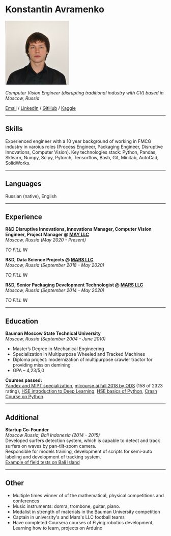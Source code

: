 # Konstantin Avramenko
<img src="user_pic.jpeg" alt="drawing" width="200"/>

_Computer Vision Engineer (disrupting traditional industry with CV) based in Moscow, Russia_ <br>

[Email](mailto:kuavramenko@gmail.com) / [LinkedIn](https://www.linkedin.com/in/konstantin-avramenko-24842472/) / [GitHub](https://github.com/CausticEngineer/) /
[Kaggle](https://www.kaggle.com/caustic)

___
## Skills
Experienced engineer with a 10 year background of working in FMCG industry in varoius roles (Process Engineer, Packaging Engineer, 
Disruptive Innovations, Computer Vision).
Key technologies stack: Python, Pandas, Sklearn, Numpy, Scipy, Pytorch, Tensorflow, Bash, Git, Minitab, AutoCad, SolidWorks. <br>

___
## Languages

Russian (native), English <br>

___
## Experience

**R&D Disruptive Innovations, Innovations Manager, Computer Vision Engineer, Project Manager @ [MAY LLC](https://www.themay.com/en/)** <br>
_Moscow, Russia (May 2020 - Present)_ <br>

_TO FILL IN_ <br>

**R&D, Data Science Projects @ [MARS LLC](https://www.mars.com/)** <br>
_Moscow, Russia (September 2018 - May 2020)_ <br>

_TO FILL IN_ <br>

**R&D, Senior Packaging Development Technologist @ [MARS LLC](https://www.mars.com/)** <br>
_Moscow, Russia (September 2014 - May 2020)_ <br>

_TO FILL IN_ <br>

___
## Education
**Bauman Moscow State Technical University** <br>
_Moscow, Russia (September 2004 - June 2010)_ <br>

- Master’s Degree in Mechanical Engineering
- Specialization in Multipurpose Wheeled and Tracked Machines
- Diploma project: modernization of multipurpose crawler tractor for providing mission demining
- GPA – 4,23/5,0

**Courses passed:** <br>
[Yandex and MIPT specialization](https://www.coursera.org/specializations/machine-learning-data-analysis),
[mlcourse.ai fall 2018 by ODS](https://mlcourse.ai/) (158 of 2323 rating),
[HSE introduction to Deep Learning](https://www.coursera.org/account/accomplishments/verify/WZ2G6PVVBSEP), 
[HSE basics of Python](https://www.coursera.org/account/accomplishments/verify/PEKGZ5WGAXLZ),
[Crash Course on Python](https://www.coursera.org/learn/python-crash-course/home/welcome).

___
## Additional
**Startup Co-Founder** <br>
_Moscow Russia, Bali Indonesia (2014 - 2015)_ <br>
Developed surfers detection system, which is capable to detect and track surfers on waves by pan-tilt-zoom camera. <br>
Responsible for models training, development of scripts for semi-auto labeling and development of tracking system. <br>
[Example of field tests on Bali Island](https://www.youtube.com/watch?v=FGDQTwgcGQM)

___
## Other
- Multiple times winner of  of the mathematical, physical competitions and conferences
- Music instruments: domra, trombone, guitar, piano.
- Medalist in strength of materials in the Bauman University competition
- Captain in university's and Mars's LLC football teams
- Have completed Coursera courses of Flying robotics development, Learning how to learn, projects on Arduino




